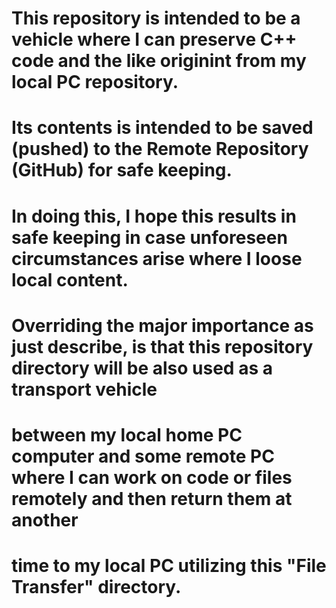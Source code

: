 # This repository is intended to be a vehicle where I can preserve C++ code and the like originint from my local PC repository.
# Its contents is intended to be saved (pushed) to the Remote Repository (GitHub) for safe keeping.
# In doing this, I hope this results in safe keeping in case unforeseen circumstances arise where I loose local content.
#
# Overriding the major importance as just describe, is that this repository directory will be also used as a transport vehicle 
# between my local home PC computer and some remote PC where I can work on code or files remotely and then return them at another
# time to my local PC utilizing this "File Transfer" directory.